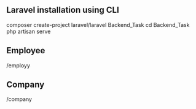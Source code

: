 ## Laravel installation using CLI
composer create-project laravel/laravel Backend_Task
cd Backend_Task
php artisan serve
 
 ## Employee 
 /employy
 
 ## Company
 /company
 
